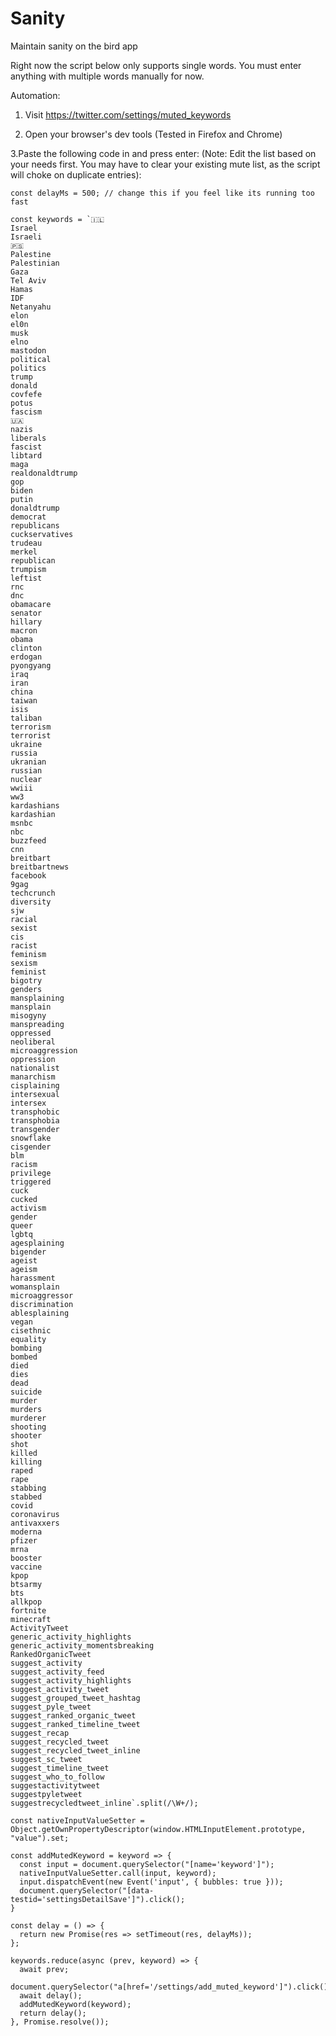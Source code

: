 # Sanity
Maintain sanity on the bird app

Right now the script below only supports single words. You must enter anything with multiple words manually for now.

Automation:

1. Visit https://twitter.com/settings/muted_keywords

2. Open your browser's dev tools (Tested in Firefox and Chrome)

3.Paste the following code in and press enter: (Note: Edit the list based on your needs first. You may have to clear your existing mute list, as the script will choke on duplicate entries):


    const delayMs = 500; // change this if you feel like its running too fast

    const keywords = `🇮🇱
    Israel
    Israeli
    🇵🇸
    Palestine
    Palestinian
    Gaza
    Tel Aviv
    Hamas
    IDF
    Netanyahu
    elon
    el0n
    musk
    elno
    mastodon
    political
    politics
    trump
    donald
    covfefe
    potus
    fascism
    🇺🇦
    nazis
    liberals
    fascist
    libtard
    maga
    realdonaldtrump
    gop
    biden
    putin
    donaldtrump
    democrat
    republicans
    cuckservatives
    trudeau
    merkel
    republican
    trumpism
    leftist
    rnc
    dnc
    obamacare
    senator
    hillary
    macron
    obama
    clinton
    erdogan
    pyongyang
    iraq
    iran
    china
    taiwan
    isis
    taliban
    terrorism
    terrorist
    ukraine
    russia
    ukranian
    russian
    nuclear
    wwiii
    ww3
    kardashians
    kardashian
    msnbc
    nbc
    buzzfeed
    cnn
    breitbart
    breitbartnews
    facebook
    9gag
    techcrunch
    diversity
    sjw
    racial
    sexist
    cis
    racist
    feminism
    sexism
    feminist
    bigotry
    genders
    mansplaining
    mansplain
    misogyny
    manspreading
    oppressed
    neoliberal
    microaggression
    oppression
    nationalist
    manarchism
    cisplaining
    intersexual
    intersex
    transphobic
    transphobia
    transgender
    snowflake
    cisgender
    blm
    racism
    privilege
    triggered
    cuck
    cucked
    activism
    gender
    queer
    lgbtq
    agesplaining
    bigender
    ageist
    ageism
    harassment
    womansplain
    microaggressor
    discrimination
    ablesplaining
    vegan
    cisethnic
    equality
    bombing
    bombed
    died
    dies
    dead
    suicide
    murder
    murders
    murderer
    shooting
    shooter
    shot
    killed
    killing
    raped
    rape
    stabbing
    stabbed
    covid
    coronavirus
    antivaxxers
    moderna
    pfizer
    mrna
    booster
    vaccine
    kpop
    btsarmy
    bts
    allkpop
    fortnite
    minecraft
    ActivityTweet
    generic_activity_highlights
    generic_activity_momentsbreaking
    RankedOrganicTweet
    suggest_activity
    suggest_activity_feed
    suggest_activity_highlights
    suggest_activity_tweet
    suggest_grouped_tweet_hashtag
    suggest_pyle_tweet
    suggest_ranked_organic_tweet
    suggest_ranked_timeline_tweet
    suggest_recap
    suggest_recycled_tweet
    suggest_recycled_tweet_inline
    suggest_sc_tweet
    suggest_timeline_tweet
    suggest_who_to_follow
    suggestactivitytweet
    suggestpyletweet
    suggestrecycledtweet_inline`.split(/\W+/);

    const nativeInputValueSetter = Object.getOwnPropertyDescriptor(window.HTMLInputElement.prototype, "value").set;

    const addMutedKeyword = keyword => {
      const input = document.querySelector("[name='keyword']");
      nativeInputValueSetter.call(input, keyword);
      input.dispatchEvent(new Event('input', { bubbles: true }));
      document.querySelector("[data-testid='settingsDetailSave']").click();
    }

    const delay = () => {
      return new Promise(res => setTimeout(res, delayMs));
    };

    keywords.reduce(async (prev, keyword) => {
      await prev;
      document.querySelector("a[href='/settings/add_muted_keyword']").click();
      await delay();
      addMutedKeyword(keyword);
      return delay();
    }, Promise.resolve());

